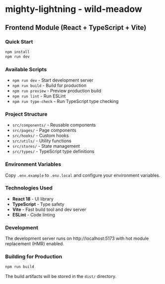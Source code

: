 # mighty-lightning - wild-meadow

## Frontend Module (React + TypeScript + Vite)

### Quick Start

```bash
npm install
npm run dev
```

### Available Scripts

- `npm run dev` - Start development server
- `npm run build` - Build for production  
- `npm run preview` - Preview production build
- `npm run lint` - Run ESLint
- `npm run type-check` - Run TypeScript type checking

### Project Structure

- `src/components/` - Reusable components
- `src/pages/` - Page components
- `src/hooks/` - Custom hooks
- `src/utils/` - Utility functions
- `src/stores/` - State management
- `src/types/` - TypeScript type definitions

### Environment Variables

Copy `.env.example` to `.env.local` and configure your environment variables.

### Technologies Used

- **React 18** - UI library
- **TypeScript** - Type safety
- **Vite** - Fast build tool and dev server
- **ESLint** - Code linting

### Development

The development server runs on http://localhost:5173 with hot module replacement (HMR) enabled.

### Building for Production

```bash
npm run build
```

The build artifacts will be stored in the `dist/` directory.
